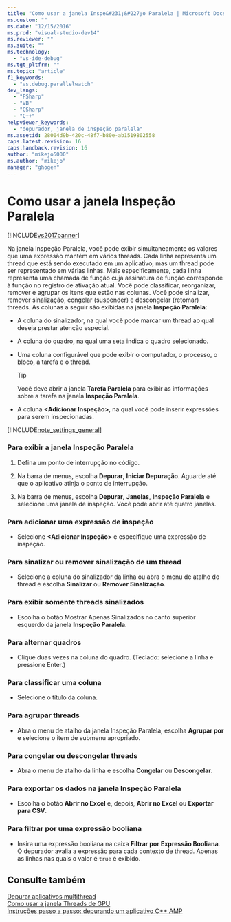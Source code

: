 ```yaml
---
title: "Como usar a janela Inspe&#231;&#227;o Paralela | Microsoft Docs"
ms.custom: ""
ms.date: "12/15/2016"
ms.prod: "visual-studio-dev14"
ms.reviewer: ""
ms.suite: ""
ms.technology: 
  - "vs-ide-debug"
ms.tgt_pltfrm: ""
ms.topic: "article"
f1_keywords: 
  - "vs.debug.parallelwatch"
dev_langs: 
  - "FSharp"
  - "VB"
  - "CSharp"
  - "C++"
helpviewer_keywords: 
  - "depurador, janela de inspeção paralela"
ms.assetid: 28004d9b-420c-48f7-b80e-ab1519802558
caps.latest.revision: 16
caps.handback.revision: 16
author: "mikejo5000"
ms.author: "mikejo"
manager: "ghogen"
---
```

# Como usar a janela Inspe&#231;&#227;o Paralela
[!INCLUDE[vs2017banner](../code-quality/includes/vs2017banner.md)]

Na janela Inspeção Paralela, você pode exibir simultaneamente os valores que uma expressão mantém em vários threads.  Cada linha representa um thread que está sendo executado em um aplicativo, mas um thread pode ser representado em várias linhas.  Mais especificamente, cada linha representa uma chamada de função cuja assinatura de função corresponde à função no registro de ativação atual.  Você pode classificar, reorganizar, remover e agrupar os itens que estão nas colunas.  Você pode sinalizar, remover sinalização, congelar \(suspender\) e descongelar \(retomar\) threads.  As colunas a seguir são exibidas na janela **Inspeção Paralela**:  
  
-   A coluna do sinalizador, na qual você pode marcar um thread ao qual deseja prestar atenção especial.  
  
-   A coluna do quadro, na qual uma seta indica o quadro selecionado.  
  
-   Uma coluna configurável que pode exibir o computador, o processo, o bloco, a tarefa e o thread.  
  
    > [!TIP]
    >  Você deve abrir a janela **Tarefa Paralela** para exibir as informações sobre a tarefa na janela **Inspeção Paralela**.  
  
-   A coluna **\<Adicionar Inspeção\>**, na qual você pode inserir expressões para serem inspecionadas.  
  
 [!INCLUDE[note_settings_general](../data-tools/includes/note_settings_general_md.md)]  
  
### Para exibir a janela Inspeção Paralela  
  
1.  Defina um ponto de interrupção no código.  
  
2.  Na barra de menus, escolha **Depurar**, **Iniciar Depuração**.  Aguarde até que o aplicativo atinja o ponto de interrupção.  
  
3.  Na barra de menus, escolha **Depurar**, **Janelas**, **Inspeção Paralela** e selecione uma janela de inspeção.  Você pode abrir até quatro janelas.  
  
### Para adicionar uma expressão de inspeção  
  
-   Selecione **\<Adicionar Inspeção\>** e especifique uma expressão de inspeção.  
  
### Para sinalizar ou remover sinalização de um thread  
  
-   Selecione a coluna do sinalizador da linha ou abra o menu de atalho do thread e escolha **Sinalizar** ou **Remover Sinalização**.  
  
### Para exibir somente threads sinalizados  
  
-   Escolha o botão Mostrar Apenas Sinalizados no canto superior esquerdo da janela **Inspeção Paralela**.  
  
### Para alternar quadros  
  
-   Clique duas vezes na coluna do quadro. \(Teclado: selecione a linha e pressione Enter.\)  
  
### Para classificar uma coluna  
  
-   Selecione o título da coluna.  
  
### Para agrupar threads  
  
-   Abra o menu de atalho da janela Inspeção Paralela, escolha **Agrupar por** e selecione o item de submenu apropriado.  
  
### Para congelar ou descongelar threads  
  
-   Abra o menu de atalho da linha e escolha **Congelar** ou **Descongelar**.  
  
### Para exportar os dados na janela Inspeção Paralela  
  
-   Escolha o botão **Abrir no Excel** e, depois, **Abrir no Excel** ou **Exportar para CSV**.  
  
### Para filtrar por uma expressão booliana  
  
-   Insira uma expressão booliana na caixa **Filtrar por Expressão Booliana**.  O depurador avalia a expressão para cada contexto de thread.  Apenas as linhas nas quais o valor é `true` é exibido.  
  
## Consulte também  
 [Depurar aplicativos multithread](../debugger/debug-multithreaded-applications-in-visual-studio.md)   
 [Como usar a janela Threads de GPU](../Topic/How%20to:%20Use%20the%20GPU%20Threads%20Window.md)   
 [Instruções passo a passo: depurando um aplicativo C\+\+ AMP](../Topic/Walkthrough:%20Debugging%20a%20C++%20AMP%20Application.md)